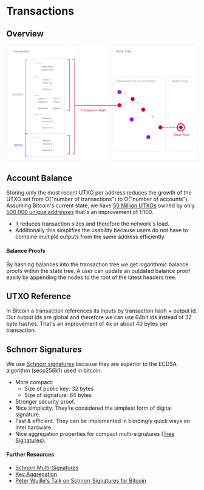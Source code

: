 # Transactions

## Overview
![alt text](images/transaction.png?1 "Transaction")

## Account Balance
Storing only the most recent UTXO per address reduces the growth of the UTXO set from O("number of transactions") to O("number of accounts"). Assuming Bitcoin's current state, we have [50 Million UTXOs](https://blockchain.info/charts/utxo-count) owned by only [500 000 unique addresses](https://blockchain.info/charts/n-unique-addresses) that's an improvement of 1:100.

- It reduces transaction sizes and therefore the network's load.
- Additionally this simplifies the usability because users do not have to combine multiple outputs from the same address efficiently.

#### Balance Proofs
By hashing balances into the transaction tree we get logarithmic balance proofs within the state tree. A user can update an outdated balance proof easily by appending the nodes to the root of the latest headers tree.

## UTXO Reference
In Bitcoin a transaction references its inputs by transaction hash + output id. Our output ids are global and therefore we can use 64bit ids instead of 32 byte hashes. That's an improvement of 4x or about 40 bytes per transaction.

## Schnorr Signatures
We use [Schnorr signatures](https://github.com/WebOfTrustInfo/rebooting-the-web-of-trust/blob/master/topics-and-advance-readings/Schnorr-Signatures--An-Overview.md) because they are superior to the ECDSA algorithm (secp256k1) used in bitcoin:
- More compact:
  - Size of public key: 32 bytes
  - Size of signature: 64 bytes
- Stronger security proof.
- Nice simplicity. They’re considered the simplest form of digital signature.
- Fast & efficient. They can be implemented in blindingly quick ways on Intel hardware.
- Nice aggregation properties for compact multi-signatures ([Tree Signatures](https://blockstream.com/2015/08/24/treesignatures/)).

#### Further Resources
- [Schnorr Multi-Signatures](https://eprint.iacr.org/2018/068.pdf)
- [Key Aggregation](https://blockstream.com/2018/01/23/musig-key-aggregation-schnorr-signatures.html)
- [Peter Wuille's Talk on Schnorr Signatures for Bitcoin](https://www.youtube.com/watch?v=oTsjMz3DaLs)
